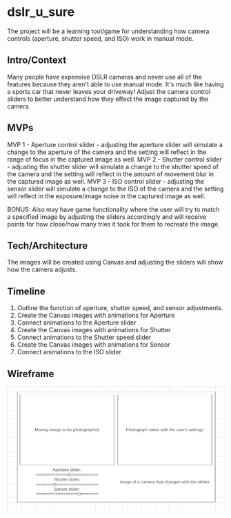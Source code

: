 # dslr_u_sure
The project will be a learning tool/game for understanding how camera controls (aperture, shutter speed, and ISO) work in manual mode.

## Intro/Context
Many people have expensive DSLR cameras and never use all of the features because they aren't able to use manual mode. It's much like having a sports car that never leaves your driveway! Adjust the camera control sliders to better understand how they effect the image captured by the camera.

## MVPs 
MVP 1 - Aperture control slider - adjusting the aperture slider will simulate a change to the aperture of the camera and the setting will reflect in the range of focus in the captured image as well. 
MVP 2 - Shutter control slider - adjusting the shutter slider will simulate a change to the shutter speed of the camera and the setting will reflect in the amount of movement blur in the captured image as well. 
MVP 3 - ISO control slider - adjusting the sensor slider will simulate a change to the ISO of the camera and the setting will reflect in the exposure/image noise in the captured image as well. 

BONUS: Also may have game functionality where the user will try to match a specified image by adjusting the sliders accordingly and will receive points for how close/how many tries it took for them to recreate the image.

## Tech/Architecture
The images will be created using Canvas and adjusting the sliders will show how the camera adjusts.

## Timeline
1. Outline the function of aperture, shutter speed, and sensor adjustments.
2. Create the Canvas images with animations for Aperture
3. Connect animations to the Aperture slider
4. Create the Canvas images with animations for Shutter
5. Connect animations to the Shutter speed slider
6. Create the Canvas images with animations for Sensor
7. Connect animations to the ISO slider

## Wireframe
![](https://github.com/Brekke-Green/dslr_u_sure/blob/6308144e95ea4888bd8f42327513d1a17e617865/src/assets/images/dslr_project_wireframe.jpg)
